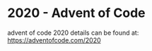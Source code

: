 # 2020 - Advent of Code

advent of code 2020 details can be found at: https://adventofcode.com/2020
